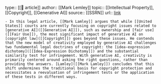 type:: [[📝 article]]
author:: [[Mark Lemley]]
topic:: [[Intellectual Property]], [[Copyright]], [[Generative AI]] 
source:: [[SSRN]]
url:: [link](https://papers.ssrn.com/abstract=4517702)

	- In this legal article, [[Mark Lamley]] argues that while [[United States]] courts are currently focusing on copyright issues related to [generative AI]([[Generative AI]]), such as ownership and [fair use]([[Fair Use]]), the most significant impact of generative AI on [copyright law]([[Copyright]]) goes beyond these issues. He contends that the new model of creativity employed by generative AI challenges two fundamental legal doctrines of copyright: the [idea-expression dichotomy]([[Idea-Expression Dichotomy]]) and the substantial similarity test for infringement. With generative AI, creativity is primarily centered around asking the right questions, rather than providing the answers. [Lamley]([[Mark Lamley]]) concludes that this shift undermines the traditional basis for copyright protection and necessitates a reevaluation of infringement tests or the application of these tests in different ways.